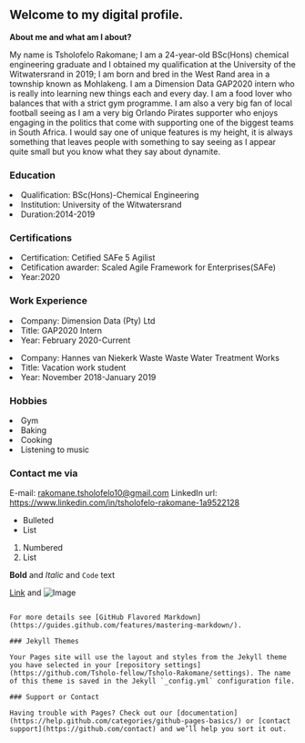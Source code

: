 ## Welcome to my digital profile.

**About me and what am I about?** 
  
My name is Tsholofelo Rakomane; I am a 24-year-old BSc(Hons) chemical engineering graduate and I obtained my qualification at the
University of the Witwatersrand in 2019; I am born and bred in the West Rand area in a township known as Mohlakeng. I am a Dimension Data GAP2020 intern who is really into learning new things each and every day. I am a food lover who balances that with a strict gym programme. I am also a very big fan of local football seeing as I am a very big Orlando Pirates supporter who enjoys engaging in the politics that come with supporting one of the biggest teams in South Africa. I would say one of unique features is my height, it is always something that leaves people with something to say seeing as I appear quite small but you know what they say about dynamite.

### Education

<li>Qualification: BSc(Hons)-Chemical Engineering</li>
<li>Institution: University of the Witwatersrand</li>
<li>Duration:2014-2019</li>

### Certifications

<li>Certification: Cetified SAFe 5 Agilist</li>
<li>Cetification awarder: Scaled Agile Framework for Enterprises(SAFe)</li>
<li>Year:2020</li>

### Work Experience
<li>Company: Dimension Data (Pty) Ltd</li>
<li>Title: GAP2020 Intern</li>
<li>Year: February 2020-Current</li>


<p><li>Company: Hannes van Niekerk Waste Waste Water Treatment Works</li>
<li>Title: Vacation work student</li>
<li>Year: November 2018-January 2019</li></p>

### Hobbies 
<li>Gym</li>
<li>Baking</li>
<li>Cooking</li>
<li>Listening to music</li>


### Contact me via 
E-mail: rakomane.tsholofelo10@gmail.com
LinkedIn url: https://www.linkedin.com/in/tsholofelo-rakomane-1a9522128

- Bulleted
- List

1. Numbered
2. List

**Bold** and _Italic_ and `Code` text

[Link](url) and ![Image](src)
```

For more details see [GitHub Flavored Markdown](https://guides.github.com/features/mastering-markdown/).

### Jekyll Themes

Your Pages site will use the layout and styles from the Jekyll theme you have selected in your [repository settings](https://github.com/Tsholo-fellow/Tsholo-Rakomane/settings). The name of this theme is saved in the Jekyll `_config.yml` configuration file.

### Support or Contact

Having trouble with Pages? Check out our [documentation](https://help.github.com/categories/github-pages-basics/) or [contact support](https://github.com/contact) and we’ll help you sort it out.
